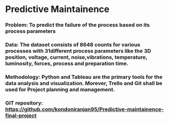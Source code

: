 # Predictive Maintainence
### Problem: To predict the failure of the process based on its process parameters
### Data: The dataset consists of 8648 counts for various processes with 31different process parameters like the 3D position, voltage, current, noise,vibrations, temperature, luminosity, forces, process and preparation time.
### Methodology: Python and Tableau are the primary tools for the data analysis and visualization. Morever, Trello and Git shall be used for Project planning and management.
### GIT repository: https://github.com/kondoniranjan95/Predictive-maintainence-final-project
